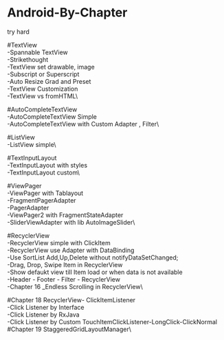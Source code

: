 # Android-By-Chapter
try hard

#TextView\
    -Spannable TextView \
    -Strikethought\
    -TextView set drawable, image\
    -Subscript or Superscript\
    -Auto Resize Grad and Preset\
    -TextView Customization\
    -TextView vs fromHTML\

#AutoCompleteTextView\
    -AutoCompleteTextView Simple\
    -AutoCompleteTextView with Custom Adapter , Filter\

#ListView\
    -ListView simple\

#TextInputLayout\
    -TextInputLayout with styles\
    -TextInputLayout custom\

#ViewPager\
    -ViewPager with Tablayout\
    -FragmentPagerAdapter\
    -PagerAdapter\
    -ViewPager2 with FragmentStateAdapter\
    -SliderViewAdapter with lib AutoImageSlider\

#RecyclerView\
    -RecyclerView simple with ClickItem\
    -RecyclerView use Adapter with DataBinding\
    -Use SortList Add,Up,Delete without notifyDataSetChanged;\
    -Drag, Drop, Swipe Item in RecyclerView\
    -Show defaukt view till Item load or when data is not available\
    -Header - Footer - Filter - RecyclerView\
    -Chapter 16 _Endless Scrolling in RecyclerView\

#Chapter 18 RecyclerView- ClickItemListener\
    -Click Listener by Interface\
    -Click Listener by RxJava\
    -Click Listener by Custom TouchItemClickListener-LongClick-ClickNormal\
#Chapter 19 StaggeredGridLayoutManager\
